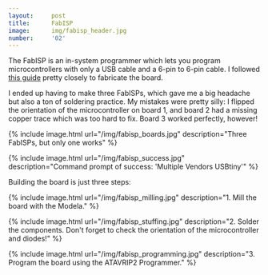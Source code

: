 ```yaml
---
layout:     post
title:      FabISP
image:      img/fabisp_header.jpg
number:     '02'
---
```


The FabISP is an in-system programmer which lets you program microcontrollers with only a USB cable and a 6-pin to 6-pin cable. I followed [this guide](http://academy.cba.mit.edu/2012/labs/providence/tutorials/05.html) pretty closely to fabricate the board.

I ended up having to make three FabISPs, which gave me a big headache but also a ton of soldering practice. My mistakes were pretty silly: I flipped the orientation of the microcontroller on board 1, and board 2 had a missing copper trace which was too hard to fix. Board 3 worked perfectly, however!

{% include image.html url="/img/fabisp_boards.jpg" description="Three FabISPs, but only one works" %}

{% include image.html url="/img/fabisp_success.jpg" description="Command prompt of success: 'Multiple Vendors USBtiny'" %}

Building the board is just three steps:

{% include image.html url="/img/fabisp_milling.jpg" description="1. Mill the board with the Modela." %}

{% include image.html url="/img/fabisp_stuffing.jpg" description="2. Solder the components. Don't forget to check the orientation of the microcontroller and diodes!" %}

{% include image.html url="/img/fabisp_programming.jpg" description="3. Program the board using the ATAVRIP2 Programmer." %}

